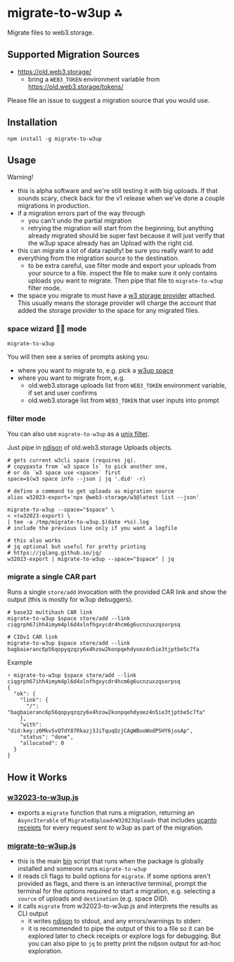 # migrate-to-w3up ⁂

Migrate files to web3.storage.

## Supported Migration Sources

* https://old.web3.storage/
  * bring a `WEB3_TOKEN` environment variable from https://old.web3.storage/tokens/

Please file an issue to suggest a migration source that you would use.

## Installation

```shell
npm install -g migrate-to-w3up
```

## Usage

Warning!
* this is alpha software and we're still testing it with big uploads. If that sounds scary, check back for the v1 release when we've done a couple migrations in production.
* if a migration errors part of the way through
    * you can't undo the partial migration
    * retrying the migration will start from the beginning, but anything already migrated should be super fast because it will just verify that the w3up space already has an Upload with the right cid.
* this can migrate a lot of data rapidly! be sure you really want to add everything from the migration source to the destination.
    * to be extra careful, use filter mode and export your uploads from your source to a file. inspect the file to make sure it only contains uploads you want to migrate. Then pipe that file to `migrate-to-w3up` filter mode.
* the space you migrate to must have a [w3 storage provider][] attached. This usually means the storage provider will charge the account that added the storage provider to the space for any migrated files.

### space wizard 🧙‍♀️ mode

```
migrate-to-w3up
```

You will then see a series of prompts asking you:
* where you want to migrate to, e.g. pick a [w3up space][]
* where you want to migrate from, e.g.
  * old.web3.storage uploads list from `WEB3_TOKEN` environment variable, if set and user confirms
  * old.web3.storage list from `WEB3_TOKEN` that user inputs into prompt

### filter mode

You can also use `migrate-to-w3up` as a [unix filter][].

Just pipe in [ndjson][] of old.web3.storage Uploads objects.

```shell
# gets current w3cli space (requires jq).
# copypasta from `w3 space ls` to pick another one,
# or do `w3 space use <space>` first
space=$(w3 space info --json | jq '.did' -r)

# define a command to get uploads as migration source
alias w32023-export='npx @web3-storage/w3@latest list --json'

migrate-to-w3up --space="$space" \
< <(w32023-export) \
| tee -a /tmp/migrate-to-w3up.$(date +%s).log
# include the previous line only if you want a logfile

# this also works
# jq optional but useful for pretty printing
# https://jqlang.github.io/jq/
w32023-export | migrate-to-w3up --space="$space" | jq
```

### migrate a single CAR part

Runs a single `store/add` invocation with the provided CAR link and show the output (this is mostly for w3up debuggers).

```shell
# base32 multihash CAR link
migrate-to-w3up $space store/add --link ciqgrph67ihh4imym4pl6d4xlnfhgxycdr4hcm6g6ucnzuxzqsorpsq

# CIDv1 CAR link
migrate-to-w3up $space store/add --link bagbaieranc6p56qopyqzqzy6x4hzow2konpqehdyoez4n5ie3tjptbe5c7fa
```

Example

```shell
⚡ migrate-to-w3up $space store/add --link ciqgrph67ihh4imym4pl6d4xlnfhgxycdr4hcm6g6ucnzuxzqsorpsq
{
  "ok": {
    "link": {
      "/": "bagbaieranc6p56qopyqzqzy6x4hzow2konpqehdyoez4n5ie3tjptbe5c7fa"
    },
    "with": "did:key:z6MkvSvQTdY87Rkazj3JiTquqQzjCAgWBuoWodPSHY6josAp",
    "status": "done",
    "allocated": 0
  }
}
```

## How it Works

### [w32023-to-w3up.js](./w32023-to-w3up.js)

* exports a `migrate` function that runs a migration, returning an `AsyncIterable` of `MigratedUpload<W32023Upload>` that includes [ucanto receipts][] for every request sent to w3up as part of the migration.

### [migrate-to-w3up.js](./migrate-to-w3up.js)

* this is the main [bin]() script that runs when the package is globally installed and someone runs `migrate-to-w3up`
* it reads cli flags to build options for `migrate`. If some options aren't provided as flags, and there is an interactive terminal, prompt the terminal for the options required to start a migration, e.g. selecting a `source` of uploads and `destination` (e.g. space DID).
* it calls `migrate` from w32023-to-w3up.js and interprets the results as CLI output
  * it writes [ndjson][] to stdout, and any errors/warnings to stderr.
  * it is recommended to pipe the output of this to a file so it can be explored later to check receipts or explore logs for debugging. But you can also pipe to `jq` to pretty print the ndjson output for ad-hoc exploration.

<!-- references -->

[ndjson]: https://en.wikipedia.org/wiki/JSON_streaming
[unix filter]: https://en.wikipedia.org/wiki/Unix_philosophy#Mike_Gancarz:_The_UNIX_Philosophy
[w3up space]: https://web3.storage/docs/how-to/create-space/
[w3 storage provider]: https://github.com/web3-storage/specs/blob/main/w3-provider.md
[ucanto receipts]: https://github.com/web3-storage/ucanto/pull/266
